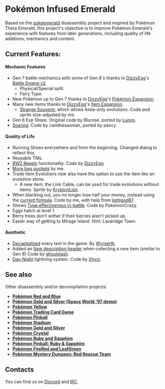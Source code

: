 # Pokémon Infused Emerald

Based on the [pokeemerald](https://github.com/pret/pokeemerald) disassembly project and inspired by Pokémon Theta Emerald, this project's objective is to improve Pokémon Emerald's experience with features from later generations, including quality of life additions, mechanics and content.

## Current Features:
#### Mechanic Features
* Gen 7 battle mechanics with some of Gen 8's thanks to [DizzyEgg](https://github.com/dizzyeggg)'s [Battle Engine v2](https://github.com/dizzyeggg/pokeemerald/tree/battle_engine_v2).
	* Physical/Special split.
	* Fairy Type.
* New Pokémon up to Gen 7 thanks to [DizzyEgg](https://github.com/dizzyeggg)'s [Pokémon Expansion](https://github.com/dizzyeggg/pokeemerald/tree/pokemon_expansion).
* Many new items thanks to [DizzyEgg](https://github.com/dizzyeggg)'s [Item Expansion](https://github.com/DizzyEggg/pokeemerald/tree/item_expansion).
	* [Strange Souvenir](https://github.com/AsparagusEduardo/pokeemerald/tree/AlolanEvolution), which allows Alola-only evolutions. Code and sprite size-adjusted by me.
* Gen 6 Exp Share. Original code by Blurose, ported by [Lunos](https://github.com/LOuroboros).
* [Soaring](https://www.pokecommunity.com/showthread.php?t=422107). Code by camthesaxman, ported by paccy.
#### Quality of Life
* Running Shoes everywhere and from the beginning. Changed dialog to reflect this.
* Reusable TMs.
* [BW2 Repels](https://github.com/DizzyEggg/pokeemerald/tree/repel) functionality.  Code by [DizzyEgg](https://github.com/dizzyeggg).
* [More bag pockets](https://github.com/AsparagusEduardo/pokeemerald/tree/BetterBag) by me.
* Trade Item Evolutions now also have the option to use the item like an evolution stone.
	* A new item, the Link Cable, can be used for trade evolutions without items. Sprite by [KryptonLion](https://www.deviantart.com/kryptonlion).
*  When blacking out, you no longer lose half your money, instead using the [current formula](https://github.com/AsparagusEduardo/pokeemerald/tree/WhiteOutMoney). Code by me, with help from [lightgod87](https://github.com/lightgod87).
* Shows [Type effectiveness in-battle](https://www.pokecommunity.com/showthread.php?p=10167016#post10167016). Code by PokemonCrazy.
* Eggs hatch at level 1.
* Berry trees don't wither if their berries aren't picked up.
* Easier way of getting to Mirage Island. Hint: Lavaridge Town.

#### Aesthetic
* [Decapitalized](https://github.com/xhyzi/pokeemerald/tree/dns) every text in the game. By [Wyrserth](https://github.com/Wyrserth).
*  Added an [Item description header](https://github.com/ghoulslash/pokeemerald/tree/item_desc_header) when collecting a new item (similar to Gen 8) Code by [ghoulslash](https://github.com/ghoulslash).
* [Day-Night](https://github.com/xhyzi/pokeemerald/tree/dns) lightning system. Code by [Xhyzi](https://github.com/xhyzi).

## See also

Other disassembly and/or decompilation projects:
* [**Pokémon Red and Blue**](https://github.com/pret/pokered)
* [**Pokémon Gold and Silver (Space World '97 demo)**](https://github.com/pret/pokegold-spaceworld)
* [**Pokémon Yellow**](https://github.com/pret/pokeyellow)
* [**Pokémon Trading Card Game**](https://github.com/pret/poketcg)
* [**Pokémon Pinball**](https://github.com/pret/pokepinball)
* [**Pokémon Stadium**](https://github.com/pret/pokestadium)
* [**Pokémon Gold and Silver**](https://github.com/pret/pokegold)
* [**Pokémon Crystal**](https://github.com/pret/pokecrystal)
* [**Pokémon Ruby and Sapphire**](https://github.com/pret/pokeruby)
* [**Pokémon Pinball: Ruby & Sapphire**](https://github.com/pret/pokepinballrs)
* [**Pokémon FireRed and LeafGreen**](https://github.com/pret/pokefirered)
* [**Pokémon Mystery Dungeon: Red Rescue Team**](https://github.com/pret/pmd-red)

## Contacts

You can find us on [Discord](https://discord.gg/d5dubZ3) and [IRC](https://kiwiirc.com/client/irc.freenode.net/?#pret).